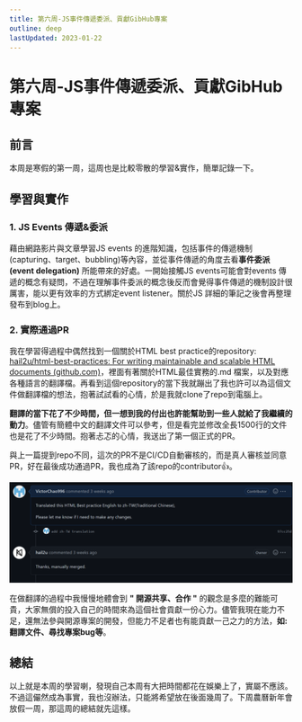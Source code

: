```yaml
---
title: 第六周-JS事件傳遞委派、貢獻GibHub專案
outline: deep
lastUpdated: 2023-01-22
---
```

# 第六周-JS事件傳遞委派、貢獻GibHub專案
## 前言
本周是寒假的第一周，這周也是比較零散的學習&實作，簡單記錄一下。

## 學習與實作

### 1. JS Events 傳遞&委派
藉由網路影片與文章學習JS events 的進階知識，包括事件的傳遞機制(capturing、target、bubbling)等內容，並從事件傳遞的角度去看**事件委派(event delegation)** 所能帶來的好處。一開始接觸JS events可能會對events 傳遞的概念有疑問，不過在理解事件委派的概念後反而會覺得事件傳遞的機制設計很厲害，能以更有效率的方式綁定event listener。關於JS 詳細的筆記之後會再整理發布到blog上。

### 2. 實際通過PR
我在學習得過程中偶然找到一個關於HTML best practice的repository: [hail2u/html-best-practices: For writing maintainable and scalable HTML documents (github.com)](https://github.com/hail2u/html-best-practices)，裡面有著關於HTML最佳實務的.md 檔案，以及對應各種語言的翻譯檔。再看到這個repository的當下我就蹦出了我也許可以為這個文件做翻譯檔的想法，抱著試試看的心情，於是我就clone了repo到電腦上。

**翻譯的當下花了不少時間，但一想到我的付出也許能幫助到一些人就給了我繼續的動力**。儘管有簡體中文的翻譯文件可以參考，但是看完並修改全長1500行的文件也是花了不少時間。抱著忐忑的心情，我送出了第一個正式的PR。

與上一篇提到repo不同，這次的PR不是CI/CD自動審核的，而是真人審核並同意PR，好在最後成功通過PR，我也成為了該repo的contributor👍。

![第一次通過真人接受的PR](./img/firstPR.png)

在做翻譯的過程中我慢慢地體會到 **" 開源共享、合作 "** 的觀念是多麼的難能可貴，大家無償的投入自己的時間來為這個社會貢獻一份心力。儘管我現在能力不足，還無法參與開源專案的開發，但能力不足者也有能貢獻一己之力的方法，**如: 翻譯文件、尋找專案bug等**。

## 總結
以上就是本周的學習喇，發現自己本周有大把時間都花在娛樂上了，實屬不應該。不過這儼然成為事實，我也沒辦法，只能將希望放在後面幾周了。下周農曆新年會放假一周，那這周的總結就先這樣。